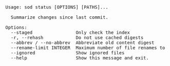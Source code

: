 <!-- Automatically generated with dumpdocs.sh -- DO NOT EDIT!!! -->
<pre>
Usage: sod status [OPTIONS] [PATHS]...

  Summarize changes since last commit.

Options:
  --staged                Only check the index
  -r, --rehash            Do not use cached digests
  --abbrev / --no-abbrev  Abbreviate old content digest
  --rename-limit INTEGER  Maximum number of file renames to try to detect
  --ignored               Show ignored files
  --help                  Show this message and exit.
</pre>
